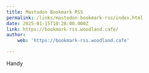 ```yaml
---
title: Mastodon Bookmark RSS
permalink: /links/mastodon-bookmark-rss/index.html
date: 2025-01-15T10:28:00.000Z
link: https://bookmark-rss.woodland.cafe/
author:
    web: 'https://bookmark-rss.woodland.cafe'

---
```


Handy